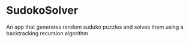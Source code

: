 # SudokoSolver
An app that generates random suduko puzzles and solves them using a backtracking recursion algorithm
